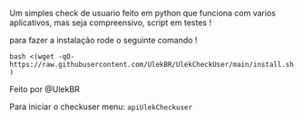 Um simples check de usuario feito em python que funciona com varios aplicativos, mas seja compreensivo, script em testes ! 

para fazer a instalação rode o seguinte comando !

```bash <(wget -qO- https://raw.githubusercontent.com/UlekBR/UlekCheckUser/main/install.sh)```

Feito por @UlekBR

Para iniciar o checkuser menu: ```apiUlekCheckuser```
